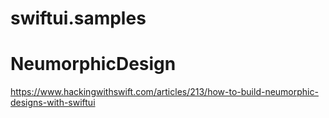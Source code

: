 # swiftui.samples

# NeumorphicDesign

https://www.hackingwithswift.com/articles/213/how-to-build-neumorphic-designs-with-swiftui
